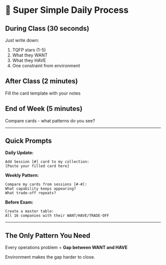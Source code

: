 # 📱 Super Simple Daily Process

## During Class (30 seconds)
Just write down:
1. TQFP stars (1-5)
2. What they WANT
3. What they HAVE  
4. One constraint from environment

## After Class (2 minutes)
Fill the card template with your notes

## End of Week (5 minutes)
Compare cards - what patterns do you see?

---

## Quick Prompts

**Daily Update:**
```
Add Session [#] card to my collection:
[Paste your filled card here]
```

**Weekly Pattern:**
```
Compare my cards from sessions [#-#]:
What capability keeps appearing?
What trade-off repeats?
```

**Before Exam:**
```
Create a master table:
All 16 companies with their WANT/HAVE/TRADE-OFF
```

---

## The Only Pattern You Need

Every operations problem = **Gap between WANT and HAVE**

Environment makes the gap harder to close.